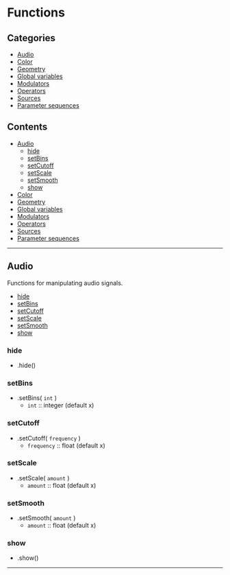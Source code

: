 # Functions

## Categories

- [Audio](#audio)
- [Color](#color)
- [Geometry](#geometry)
- [Global variables](#global-variables)
- [Modulators](#modulators)
- [Operators](#operators)
- [Sources](#sources)
- [Parameter sequences](#parameter-sequences)

## Contents

- [Audio](#audio)
    - [hide](#hide)
    - [setBins](#setbins)
    - [setCutoff](#setcutoff)
    - [setScale](#setScale)
    - [setSmooth](#setSmooth)
    - [show](#show)
- [Color](#color)
- [Geometry](#geometry)
- [Global variables](#global-variables)
- [Modulators](#modulators)
- [Operators](#operators)
- [Sources](#sources)
- [Parameter sequences](#parameter-sequences)

---

## Audio

Functions for manipulating audio signals.

- [hide](#hide)
- [setBins](#setbins)
- [setCutoff](#setcutoff)
- [setScale](#setScale)
- [setSmooth](#setSmooth)
- [show](#show)

### hide

* .hide()

### setBins

* .setBins( `int` )
    * `int` :: integer (default x)

### setCutoff

* .setCutoff( `frequency` )
    * `frequency` :: float (default x)

### setScale

* .setScale( `amount` )
    * `amount` :: float (default x) 

### setSmooth

* .setSmooth( `amount` )
    * `amount` :: float (default x)

### show

* .show()

---

